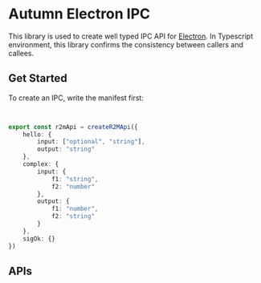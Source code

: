# Autumn Electron IPC

This library is used to create well typed IPC API for [Electron](https://www.electronjs.org). In Typescript environment, this library confirms the consistency between callers and callees.

## Get Started
To create an IPC, write the manifest first:
```typescript
    
```

```typescript
export const r2mApi = createR2MApi({
    hello: {
        input: ["optional", "string"],
        output: "string"
    },
    complex: {
        input: {
            f1: "string",
            f2: "number"
        },
        output: {
            f1: "number",
            f2: "string"
        }
    },
    sigOk: {}
})
```

## APIs



